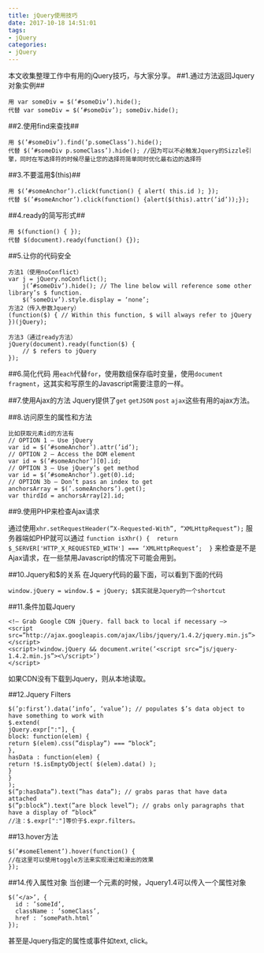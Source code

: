 ```yaml
---
title: jQuery使用技巧 
date: 2017-10-18 14:51:01
tags:
- jQuery 
categories: 
- jQuery 
---
```



本文收集整理工作中有用的jQuery技巧，与大家分享。
##1.通过方法返回Jquery对象实例##
```
用 var someDiv = $(‘#someDiv’).hide(); 
代替 var someDiv = $(‘#someDiv’); someDiv.hide();
```
##2.使用find来查找##
```
用 $(’#someDiv’).find(’p.someClass’).hide();
代替 $(’#someDiv p.someClass’).hide(); //因为可以不必触发Jquery的Sizzle引擎，同时在写选择符的时候尽量让您的选择符简单同时优化最右边的选择符
```
##3.不要滥用$(this)##
```
用 $(’#someAnchor’).click(function() { alert( this.id ); }); 
代替 $(’#someAnchor’).click(function() {alert($(this).attr(’id’));});
```
##4.ready的简写形式##
```
用 $(function() { }); 
代替 $(document).ready(function() {});
```
##5.让你的代码安全
```
方法1（使用noConflict）
var j = jQuery.noConflict(); 
    j(’#someDiv’).hide(); // The line below will reference some other library’s $ function. 
    $(’someDiv’).style.display = ‘none’; 
方法2（传入参数Jquery）
(function($) { // Within this function, $ will always refer to jQuery 
})(jQuery); 

方法3（通过ready方法）
jQuery(document).ready(function($) { 
    // $ refers to jQuery 
}); 
```
##6.简化代码
用`each`代替`for`，使用数组保存临时变量，使用`document` `fragment`，这其实和写原生的Javascript需要注意的一样。

##7.使用Ajax的方法
Jquery提供了`get` `getJSON` `post` `ajax`这些有用的ajax方法。

##8.访问原生的属性和方法
```
比如获取元素id的方法有
// OPTION 1 – Use jQuery 
var id = $(’#someAnchor’).attr(’id’); 
// OPTION 2 – Access the DOM element 
var id = $(’#someAnchor’)[0].id; 
// OPTION 3 – Use jQuery’s get method 
var id = $(’#someAnchor’).get(0).id; 
// OPTION 3b – Don’t pass an index to get 
anchorsArray = $(’.someAnchors’).get(); 
var thirdId = anchorsArray[2].id; 
```
##9.使用PHP来检查Ajax请求

通过使用`xhr.setRequestHeader(”X-Requested-With”, “XMLHttpRequest”);` 服务器端如PHP就可以通过
`function isXhr() { 
   return $_SERVER['HTTP_X_REQUESTED_WITH'] === ‘XMLHttpRequest’; 
}`
来检查是不是Ajax请求，在一些禁用Javascript的情况下可能会用到。

##10.Jquery和$的关系
在Jquery代码的最下面，可以看到下面的代码
```
window.jQuery = window.$ = jQuery; $其实就是Jquery的一个shortcut
```
##11.条件加载Jquery
```
<!– Grab Google CDN jQuery. fall back to local if necessary –> 
<script src=”http://ajax.googleapis.com/ajax/libs/jquery/1.4.2/jquery.min.js”></script> 
<script>!window.jQuery && document.write(’<script src=”js/jquery-1.4.2.min.js”><\/script>’) 
</script> 
```
如果CDN没有下载到Jquery，则从本地读取。

##12.Jquery Filters
```
$(’p:first’).data(’info’, ‘value’); // populates $’s data object to have something to work with 
$.extend( 
jQuery.expr[":"], { 
block: function(elem) { 
return $(elem).css(”display”) === “block”; 
}, 
hasData : function(elem) { 
return !$.isEmptyObject( $(elem).data() ); 
} 
} 
); 
$(”p:hasData”).text(”has data”); // grabs paras that have data attached 
$(”p:block”).text(”are block level”); // grabs only paragraphs that have a display of “block” 
//注：$.expr[":"]等价于$.expr.filters。
```
##13.hover方法
```
$(’#someElement’).hover(function() { 
//在这里可以使用toggle方法来实现滑过和滑出的效果 
}); 
```
##14.传入属性对象
当创建一个元素的时候，Jquery1.4可以传入一个属性对象
```
$(’</a>’, { 
  id : ’someId’, 
  className : ’someClass’, 
  href : ’somePath.html’ 
}); 
```
甚至是Jquery指定的属性或事件如text, click。
